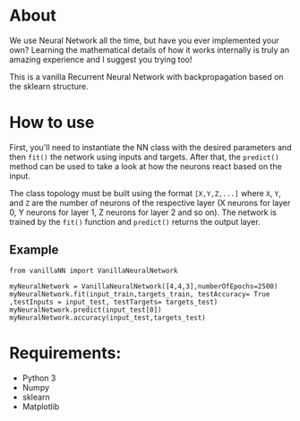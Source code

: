 # About

We use Neural Network all the time, but have you ever implemented your own? Learning the mathematical details of how it works internally is truly an amazing experience and I suggest you trying too!

This is a vanilla Recurrent Neural Network with backpropagation based on the sklearn structure. 

# How to use

First, you'll need to instantiate the NN class with the desired parameters and then `fit()` the network using inputs and targets. After that, the `predict()` method can be used to take a look at how the neurons react based on the input.

The class topology must be built using the format `[X,Y,Z,...]` where `X`, `Y`, and `Z` are the number of neurons of the respective layer (X neurons for layer 0, Y neurons for layer 1, Z neurons for layer 2 and so on). The network is trained by the `fit()` function and `predict()` returns the output layer.

## Example

```
from vanillaNN import VanillaNeuralNetwork

myNeuralNetwork = VanillaNeuralNetwork([4,4,3],numberOfEpochs=2500)
myNeuralNetwork.fit(input_train,targets_train, testAccuracy= True ,testInputs = input_test, testTargets= targets_test)
myNeuralNetwork.predict(input_test[0])
myNeuralNetwork.accuracy(input_test,targets_test)

```

# Requirements: 

- Python 3
- Numpy
- sklearn
- Matplotlib

